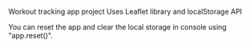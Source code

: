 Workout tracking app project
Uses Leaflet library and localStorage API

You can reset the app and clear the local storage in console using "app.reset()".
